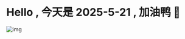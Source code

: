 
# Hello , 今天是 2025-5-21 , 加油鸭 🤭

![img](https://v1.jinrishici.com/all.svg?font-size=18&spacing=4)

